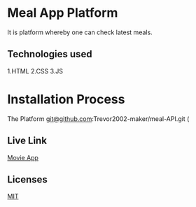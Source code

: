# Meal App Platform
It is platform whereby one can check latest meals.

## Technologies used
1.HTML
2.CSS
3.JS
# Installation Process
The Platform
git@github.com:Trevor2002-maker/meal-API.git
(
## Live Link
[Movie App](https://trevor2002-maker.github.io/meal-API/)

## Licenses
[MIT](https://choosealicense.com/licenses/mit/)
